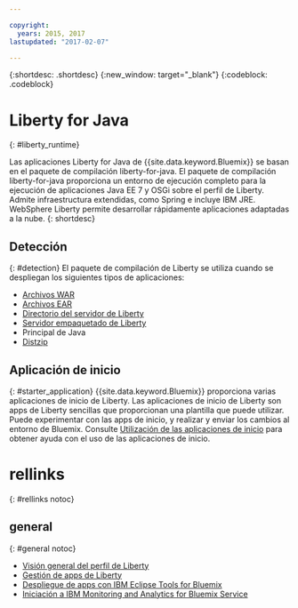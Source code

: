 ```yaml
---

copyright:
  years: 2015, 2017
lastupdated: "2017-02-07"

---
```


{:shortdesc: .shortdesc}
{:new_window: target="_blank"}
{:codeblock: .codeblock}

# Liberty for Java
{: #liberty_runtime}

Las aplicaciones Liberty for Java de {{site.data.keyword.Bluemix}} se basan en el paquete de compilación liberty-for-java. El paquete de compilación liberty-for-java proporciona un entorno de ejecución completo para la ejecución de aplicaciones Java EE 7 y OSGi sobre el perfil de Liberty. Admite infraestructura extendidas, como Spring e incluye IBM JRE. WebSphere Liberty permite desarrollar rápidamente aplicaciones adaptadas a la nube.
{: shortdesc}

## Detección
{: #detection}
El paquete de compilación de Liberty se utiliza cuando se despliegan los siguientes tipos de aplicaciones:
* [Archivos WAR](optionsForPushing.html#stand_alone_apps)
* [Archivos EAR](optionsForPushing.html#stand_alone_apps)
* [Directorio del servidor de Liberty](optionsForPushing.html#server_directory)
* [Servidor empaquetado de Liberty](optionsForPushing.html#packaged_server)
* Principal de Java
* [Distzip](https://github.com/cloudfoundry/ibm-websphere-liberty-buildpack/blob/master/docs/container-distZip.md)

## Aplicación de inicio
{: #starter_application}
{{site.data.keyword.Bluemix}} proporciona varias aplicaciones de inicio de Liberty.  Las aplicaciones de inicio de Liberty son apps de Liberty sencillas que proporcionan una plantilla que puede utilizar. Puede experimentar con las apps de inicio, y realizar y enviar los cambios al entorno de Bluemix.  Consulte [Utilización de las aplicaciones de inicio](/docs/cfapps/starter_app_usage.html) para obtener ayuda con el uso de las aplicaciones de inicio.

# rellinks
{: #rellinks notoc}
## general
{: #general notoc}
* [Visión general del perfil de Liberty](http://www-01.ibm.com/support/knowledgecenter/SSAW57_8.5.5/com.ibm.websphere.wlp.nd.doc/ae/cwlp_about.html)
* [Gestión de apps de Liberty](/docs/manageapps/app_mng.html#Utilities)
* [Despliegue de apps con IBM Eclipse Tools for Bluemix](/docs/manageapps/eclipsetools/eclipsetools.html#eclipsetools)
* [Iniciación a IBM Monitoring and
Analytics for Bluemix Service](/docs/services/monana/index.html#monana_oview)

